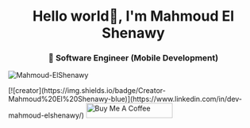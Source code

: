<h1 align="center">Hello world👋, I'm Mahmoud El Shenawy</h1>
<h3 align="center">🌱 Software Engineer (Mobile Development)</h3>

<p align="left"> <img src="https://komarev.com/ghpvc/?username=Mahmoud-ElShenawy&label=Profile%20views&color=0e75b6&style=flat" alt="Mahmoud-ElShenawy"/></p>
[![creator](https://img.shields.io/badge/Creator-Mahmoud%20El%20Shenawy-blue)](https://www.linkedin.com/in/dev-mahmoud-elshenawy/)
<a href="https://www.buymeacoffee.com/m.elshenawy" target="_blank"><img src="https://cdn.buymeacoffee.com/buttons/default-orange.png" alt="Buy Me A Coffee" height="30" width="174" > </a>

<!--
**Mahmoud-ElShenawy/Mahmoud-ElShenawy** is a ✨ _special_ ✨ repository because its `README.md` (this file) appears on your GitHub profile.

Here are some ideas to get you started:

- 🔭 I’m currently working on ...
- 🌱 I’m currently learning ...
- 👯 I’m looking to collaborate on ...
- 🤔 I’m looking for help with ...
- 💬 Ask me about ...
- 📫 How to reach me: ...
- 😄 Pronouns: ...
- ⚡ Fun fact: ...
-->

